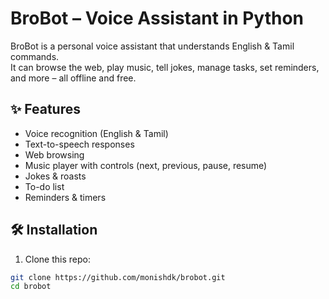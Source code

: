 # BroBot – Voice Assistant in Python

BroBot is a personal voice assistant that understands English & Tamil commands.  
It can browse the web, play music, tell jokes, manage tasks, set reminders, and more – all offline and free.

## ✨ Features
- Voice recognition (English & Tamil)
- Text-to-speech responses
- Web browsing
- Music player with controls (next, previous, pause, resume)
- Jokes & roasts
- To-do list
- Reminders & timers

## 🛠 Installation
1. Clone this repo:
```bash
git clone https://github.com/monishdk/brobot.git
cd brobot
